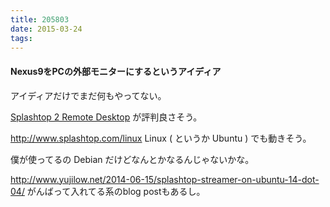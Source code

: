 ```yaml
---
title: 205803
date: 2015-03-24
tags:
---
```


#### Nexus9をPCの外部モニターにするというアイディア

アイディアだけでまだ何もやってない。

[Splashtop 2 Remote Desktop](https://play.google.com/store/apps/details?id=com.splashtop.remote.pad.v2&hl=ja) が評判良さそう。

http://www.splashtop.com/linux Linux ( というか Ubuntu ) でも動きそう。

僕が使ってるの Debian だけどなんとかなるんじゃないかな。

http://www.yujilow.net/2014-06-15/splashtop-streamer-on-ubuntu-14-dot-04/ がんばって入れてる系のblog postもあるし。

